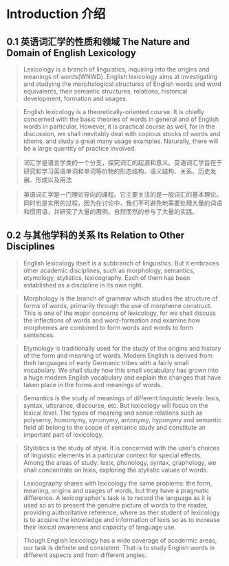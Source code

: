 # Introduction 介绍

## 0.1 英语词汇学的性质和领域 The Nature and Domain of English Lexicology 

>   Lexicology is a branch of linguistics, inquiring into the origins and meanings of words(WNWD). English lexicology aims at investigating and studying the morphological structures of English words and word equivalents, their semantic structures, relations, historical development, formation and usages.

>   English lexicology is a theoretically-oriented course. It is chiefly concerned with the basic theories of words in general and of English words in particular. However, it is practical course as well, for in the discussion, we shall inevitably deal with copious stocks of words and idioms, and study a great many usage examples. Naturally, there will be a large quantity of practice involved.

>   词汇学是语言学类的一个分支，探究词汇的起源和意义。英语词汇学旨在于研究和学习英语单词和单词等价物的形态结构、语义结构、关系、历史发展、形成以及用法

>   英语词汇学是一门理论导向的课程。它主要关注的是一般词汇的基本理论。同时也是实用的过程，因为在讨论中，我们不可避免地需要处理大量的词语和惯用语，并研究了大量的用例。自然而然的参与了大量的实践。

## 0.2 与其他学科的关系 Its Relation to Other Disciplines 

>   English lexicology itself is a subbranch of linguistics. But it embraces other academic disciplines, such as morphology, semantics, etymology, stylistics, lexicography. Each of them has been established as a discipline in its own right.

>   Morphology is the branch of grammar which studies the structure of forms of words, primarily through the use of morpheme construct. This is one of the major concerns of lexicology, for we shall discuss the inflections of words and word-formation and examine how morphemes are combined to form words and words to form sentences.

>   Etymology is traditionally used for the study of the origins and history of the form and meaning of words. Modern English is derived from theh languages of early Germanic tribes with a fairly small vocabulary. We shall study how this small vocabulary has grown into a huge modern English vocabulary and explain the changes that have taken place in the forms and meanings of words.

>   Semantics is the study of meanings of different linguistic levels: lexis, syntax, utterance, discourse, etc. But lexicology will focus on the lexical level. The types of meaning and sense relations such as polysemy, homonymy, synonymy, antonymy, hyponymy and semantic field all belong to the scope of semantic study and constitute an important part of lexicology.

>   Stylistics is the study of style. It is concerned with the user's choices of linguistic elements in a particular context for special effects. Among the areas of study: lexix, phonology, syntax, graphology, we shall concentrate on lexis, exploring the stylistic values of words.

> Lexicography shares with lexicology the same problems: the form, meaning, origins and usages of words, but they have a pragmatic difference. A lexicographer's task is to record the language as it is used so as to present the genuine picture of words to the reader, providing authoritative reference, where as ther student of lexicology is to acquire the knowledge and information of lexis so as to increase their lexical awareness and capacity of language use.

> Though English lexicology has a wide coverage of acadermic areas, our task is definite and consistent. That is to study English words in different aspects and from different angles.